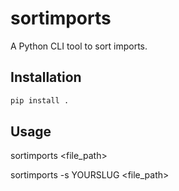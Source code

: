 # sortimports

A Python CLI tool to sort imports.

## Installation

```bash
pip install .
```

## Usage
sortimports <file_path>


sortimports -s YOURSLUG <file_path>

